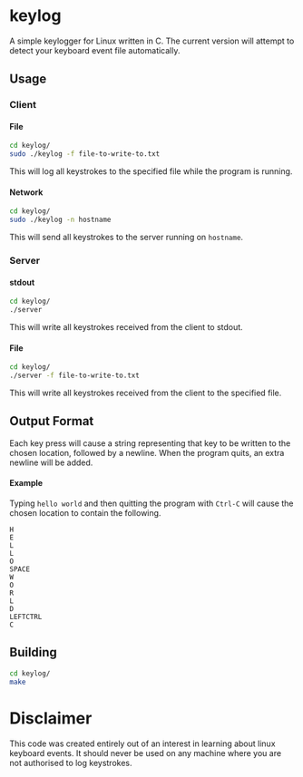 # keylog

A simple keylogger for Linux written in C. The current version will attempt to detect your keyboard event file automatically. 

## Usage

### Client

#### File

```bash
cd keylog/
sudo ./keylog -f file-to-write-to.txt
```

This will log all keystrokes to the specified file while the program is running.

#### Network

```bash
cd keylog/
sudo ./keylog -n hostname
```

This will send all keystrokes to the server running on `hostname`.

### Server


#### stdout

```bash
cd keylog/
./server
```

This will write all keystrokes received from the client to stdout.

#### File

```bash
cd keylog/
./server -f file-to-write-to.txt
```

This will write all keystrokes received from the client to the specified file.

## Output Format

Each key press will cause a string representing that key to be written to the
chosen location, followed by a newline. When the program quits, an extra newline will be added.

#### Example

Typing `hello world` and then quitting the program with `Ctrl-C` will cause the chosen location to contain the following.

```
H
E
L
L
O
SPACE
W
O
R
L
D
LEFTCTRL
C
```

## Building

```bash
cd keylog/
make
```

# Disclaimer

This code was created entirely out of an interest in learning about linux keyboard events. It should never be used on any machine where you are not authorised to log keystrokes.

